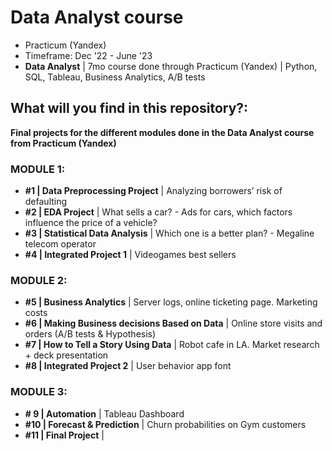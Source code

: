 # Data Analyst course 

  * Practicum (Yandex) 
  * Timeframe: Dec '22 - June '23 
  * **Data Analyst** |  7mo course done through Practicum (Yandex) | Python, SQL, Tableau, Business Analytics, A/B tests


## What will you find in this repository?:

**Final projects for the different modules done in the Data Analyst course from Practicum (Yandex)**

### MODULE 1: 
* **#1 | Data Preprocessing Project** | Analyzing borrowers’ risk of defaulting
* **#2 | EDA Project** | What sells a car? - Ads for cars, which factors influence the price of a vehicle?
* **#3 | Statistical Data Analysis** | Which one is a better plan? - Megaline telecom operator
* **#4 | Integrated Project 1** | Videogames best sellers 

### MODULE 2:
* **#5 | Business Analytics** | Server logs, online ticketing page. Marketing costs
* **#6 | Making Business decisions Based on Data** | Online store visits and orders (A/B tests & Hypothesis)
* **#7 | How to Tell a Story Using Data** | Robot cafe in LA. Market research + deck presentation
* **#8 | Integrated Project 2** | User behavior app font

### MODULE 3:
* **# 9 | Automation** | Tableau Dashboard
* **#10 | Forecast & Prediction** | Churn probabilities on Gym customers
* **#11 | Final Project** |
